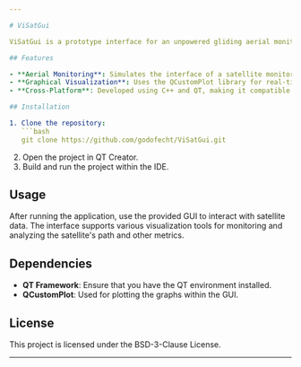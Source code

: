 ```yaml
---

# ViSatGui

ViSatGui is a prototype interface for an unpowered gliding aerial monitoring satellite. This project is developed using the QT Framework, providing a graphical user interface (GUI) to visualize and interact with satellite data.

## Features

- **Aerial Monitoring**: Simulates the interface of a satellite monitoring system.
- **Graphical Visualization**: Uses the QCustomPlot library for real-time data plotting and visualization.
- **Cross-Platform**: Developed using C++ and QT, making it compatible with multiple operating systems.

## Installation

1. Clone the repository:
   ```bash
   git clone https://github.com/godofecht/ViSatGui.git
   ```
2. Open the project in QT Creator.
3. Build and run the project within the IDE.

## Usage

After running the application, use the provided GUI to interact with satellite data. The interface supports various visualization tools for monitoring and analyzing the satellite's path and other metrics.

## Dependencies

- **QT Framework**: Ensure that you have the QT environment installed.
- **QCustomPlot**: Used for plotting the graphs within the GUI.

## License

This project is licensed under the BSD-3-Clause License.

---
```

